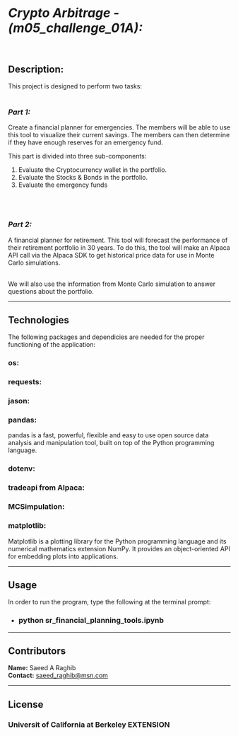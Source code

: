 # *Crypto Arbitrage - (m05_challenge_01A):*<br><br>

## **Description:**<br>
This project is designed to perform two tasks:
<br>
<br>
### ***Part 1:***<br>
Create a financial planner for emergencies. The members will be able to use this tool to visualize their current savings. The members can then determine if they have enough reserves for an emergency fund.<br>

This part is divided into three sub-components:<br>
1. Evaluate the Cryptocurrency wallet in the portfolio.
2. Evaluate the Stocks & Bonds in the portfolio.
3. Evaluate the emergency funds
<br>
<br>

### ***Part 2:***<br>
A financial planner for retirement. This tool will forecast the performance of their retirement portfolio in 30 years. To do this, the tool will make an Alpaca API call via the Alpaca SDK to get historical price data for use in Monte Carlo simulations.

<br>
We will also use the information from Monte Carlo simulation to answer questions about the portfolio.
<br>

---

## Technologies

The following packages and dependicies are needed for the proper functioning of the application:
### **os:**<br>  

### **requests:**<br>

### **jason:**<br>

### **pandas**:<br>
pandas is a fast, powerful, flexible and easy to use open source data analysis and manipulation tool,
built on top of the Python programming language.

### **dotenv:**<br>  

### **tradeapi from Alpaca:**<br>

### **MCSimpulation:**<br>

### **matplotlib:**<br>
Matplotlib is a plotting library for the Python programming language and its numerical mathematics extension NumPy. It provides an object-oriented API for embedding plots into applications.
<br>

---

## Usage

In order to run the program, type the following at the terminal prompt:
* ### python sr_financial_planning_tools.ipynb

---

## Contributors

**Name:** Saeed A Raghib<br>
**Contact:** saeed_raghib@msn.com

---

## License

### Universit of California at Berkeley EXTENSION
